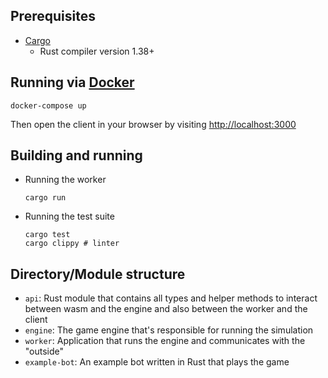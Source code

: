 ## Prerequisites

- [Cargo](https://doc.rust-lang.org/cargo/getting-started/installation.html)
    - Rust compiler version 1.38+

## Running via [Docker](https://www.docker.com/)

```
docker-compose up
```

Then open the client in your browser by visiting [http://localhost:3000](http://localhost:3000)

## Building and running

- Running the worker
    ```
    cargo run
    ```

- Running the test suite
    ```
    cargo test
    cargo clippy # linter
    ```

## Directory/Module structure

- `api`: Rust module that contains all types and helper methods to interact between wasm and the engine and also between the worker and the client
- `engine`: The game engine that's responsible for running the simulation
- `worker`: Application that runs the engine and communicates with the "outside"
- `example-bot`: An example bot written in Rust that plays the game
